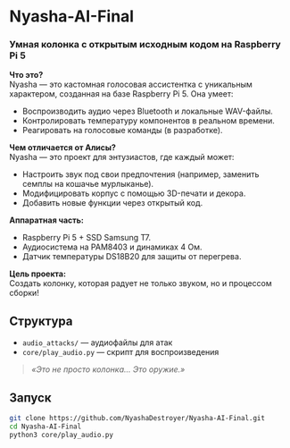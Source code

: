 # Nyasha-AI-Final  
### Умная колонка с открытым исходным кодом на Raspberry Pi 5  

**Что это?**  
Nyasha — это кастомная голосовая ассистентка с уникальным характером, созданная на базе Raspberry Pi 5. Она умеет:  
- Воспроизводить аудио через Bluetooth и локальные WAV-файлы.  
- Контролировать температуру компонентов в реальном времени.  
- Реагировать на голосовые команды (в разработке).  

**Чем отличается от Алисы?**  
Nyasha — это проект для энтузиастов, где каждый может:  
- Настроить звук под свои предпочтения (например, заменить семплы на кошачье мурлыканье).  
- Модифицировать корпус с помощью 3D-печати и декора.  
- Добавить новые функции через открытый код.  

**Аппаратная часть:**  
- Raspberry Pi 5 + SSD Samsung T7.  
- Аудиосистема на PAM8403 и динамиках 4 Ом.  
- Датчик температуры DS18B20 для защиты от перегрева.  

**Цель проекта:**  
Создать колонку, которая радует не только звуком, но и процессом сборки!  

## Структура  
- `audio_attacks/` — аудиофайлы для атак  
- `core/play_audio.py` — скрипт для воспроизведения  

> *«Это не просто колонка... Это оружие.»*  

## Запуск  
```bash  
git clone https://github.com/NyashaDestroyer/Nyasha-AI-Final.git  
cd Nyasha-AI-Final  
python3 core/play_audio.py  

